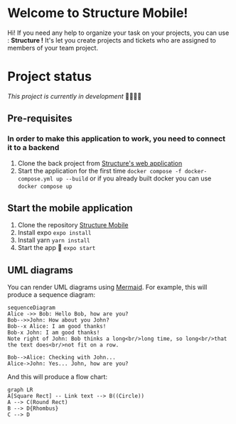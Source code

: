 # Welcome to Structure Mobile!

Hi! If you need any help to organize your task on your projects, you can use :  **Structure !**
It's let you create projects and tickets who are assigned  to members of your team project.

# Project status

*This project is currently in development* 👨‍💻👩‍💻

## Pre-requisites
### In order to make this application to work, you need to connect it to a backend
 1. Clone the back project from [Structure's web application](https://github.com/WildCodeSchool/2203-wns-etchebest-tfs-back.git)
 2. Start the application for the first time `docker compose -f docker-compose.yml up --build` or if you already built docker you can use `docker compose up`

## Start the mobile application

 1. Clone the repository [Structure Mobile](https://github.com/WildCodeSchool/structure-mobile.git)
 2. Install expo `expo install`
 3. Install yarn `yarn install`
 4. Start the app 🚀  `expo start`


## UML diagrams

You can render UML diagrams using [Mermaid](https://mermaidjs.github.io/). For example, this will produce a sequence diagram:

```mermaid
sequenceDiagram
Alice ->> Bob: Hello Bob, how are you?
Bob-->>John: How about you John?
Bob--x Alice: I am good thanks!
Bob-x John: I am good thanks!
Note right of John: Bob thinks a long<br/>long time, so long<br/>that the text does<br/>not fit on a row.

Bob-->Alice: Checking with John...
Alice->John: Yes... John, how are you?
```

And this will produce a flow chart:

```mermaid
graph LR
A[Square Rect] -- Link text --> B((Circle))
A --> C(Round Rect)
B --> D{Rhombus}
C --> D
```
